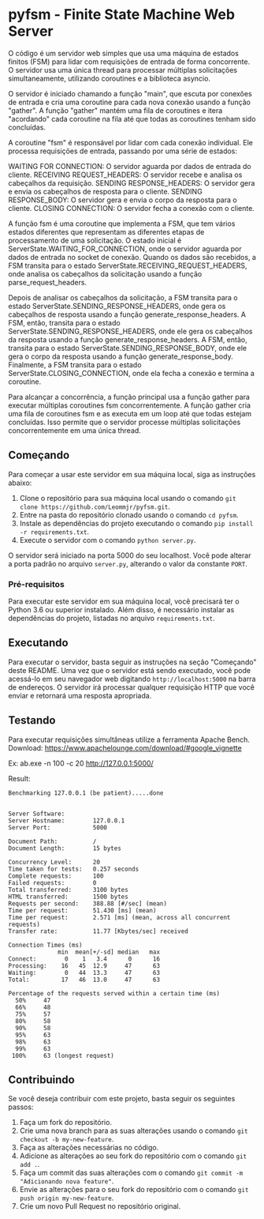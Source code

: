 # pyfsm - Finite State Machine Web Server 

O código é um servidor web simples que usa uma máquina de estados finitos (FSM) para lidar com requisições de entrada de forma concorrente. O servidor usa uma única thread para processar múltiplas solicitações simultaneamente, utilizando coroutines e a biblioteca asyncio.

O servidor é iniciado chamando a função "main", que escuta por conexões de entrada e cria uma coroutine para cada nova conexão usando a função "gather". A função "gather" mantém uma fila de coroutines e itera "acordando" cada coroutine na fila até que todas as coroutines tenham sido concluídas.

A coroutine "fsm" é responsável por lidar com cada conexão individual. Ele processa requisições de entrada, passando por uma série de estados:

WAITING FOR CONNECTION: O servidor aguarda por dados de entrada do cliente.
RECEIVING REQUEST_HEADERS: O servidor recebe e analisa os cabeçalhos da requisição.
SENDING RESPONSE_HEADERS: O servidor gera e envia os cabeçalhos de resposta para o cliente.
SENDING RESPONSE_BODY: O servidor gera e envia o corpo da resposta para o cliente.
CLOSING CONNECTION: O servidor fecha a conexão com o cliente.

A função fsm é uma coroutine que implementa a FSM, que tem vários estados diferentes que representam as diferentes etapas de processamento de uma solicitação. O estado inicial é ServerState.WAITING_FOR_CONNECTION, onde o servidor aguarda por dados de entrada no socket de conexão. Quando os dados são recebidos, a FSM transita para o estado ServerState.RECEIVING_REQUEST_HEADERS, onde analisa os cabeçalhos da solicitação usando a função parse_request_headers.

Depois de analisar os cabeçalhos da solicitação, a FSM transita para o estado ServerState.SENDING_RESPONSE_HEADERS, onde gera os cabeçalhos de resposta usando a função generate_response_headers. A FSM, então, transita para o estado ServerState.SENDING_RESPONSE_HEADERS, onde ele gera os cabeçalhos da resposta usando a função generate_response_headers. A FSM, então, transita para o estado ServerState.SENDING_RESPONSE_BODY, onde ele gera o corpo da resposta usando a função generate_response_body. Finalmente, a FSM transita para o estado ServerState.CLOSING_CONNECTION, onde ela fecha a conexão e termina a coroutine.

Para alcançar a concorrência, a função principal usa a função gather para executar múltiplas coroutines fsm concorrentemente. A função gather cria uma fila de coroutines fsm e as executa em um loop até que todas estejam concluídas. Isso permite que o servidor processe múltiplas solicitações concorrentemente em uma única thread.

## Começando

Para começar a usar este servidor em sua máquina local, siga as instruções abaixo:

1. Clone o repositório para sua máquina local usando o comando `git clone https://github.com/Leommjr/pyfsm.git`.
2. Entre na pasta do repositório clonado usando o comando `cd pyfsm`.
3. Instale as dependências do projeto executando o comando `pip install -r requirements.txt`.
4. Execute o servidor com o comando `python server.py`.

O servidor será iniciado na porta 5000 do seu localhost. Você pode alterar a porta padrão no arquivo `server.py`, alterando o valor da constante `PORT`.

### Pré-requisitos

Para executar este servidor em sua máquina local, você precisará ter o Python 3.6 ou superior instalado. Além disso, é necessário instalar as dependências do projeto, listadas no arquivo `requirements.txt`.

## Executando

Para executar o servidor, basta seguir as instruções na seção "Começando" deste README. Uma vez que o servidor está sendo executado, você pode acessá-lo em seu navegador web digitando `http://localhost:5000` na barra de endereços. O servidor irá processar qualquer requisição HTTP que você enviar e retornará uma resposta apropriada.

## Testando
Para executar requisições simultâneas utilize a ferramenta Apache Bench. Download: https://www.apachelounge.com/download/#google_vignette

Ex: ab.exe -n 100 -c 20 http://127.0.0.1:5000/

Result:
```
Benchmarking 127.0.0.1 (be patient).....done


Server Software:
Server Hostname:        127.0.0.1
Server Port:            5000

Document Path:          /
Document Length:        15 bytes

Concurrency Level:      20
Time taken for tests:   0.257 seconds
Complete requests:      100
Failed requests:        0
Total transferred:      3100 bytes
HTML transferred:       1500 bytes
Requests per second:    388.88 [#/sec] (mean)
Time per request:       51.430 [ms] (mean)
Time per request:       2.571 [ms] (mean, across all concurrent requests)
Transfer rate:          11.77 [Kbytes/sec] received

Connection Times (ms)
              min  mean[+/-sd] median   max
Connect:        0    1   3.4      0      16
Processing:    16   45  12.9     47      63
Waiting:        0   44  13.3     47      63
Total:         17   46  13.0     47      63

Percentage of the requests served within a certain time (ms)
  50%     47
  66%     48
  75%     57
  80%     58
  90%     58
  95%     63
  98%     63
  99%     63
 100%     63 (longest request)

```
## Contribuindo

Se você deseja contribuir com este projeto, basta seguir os seguintes passos:

1. Faça um fork do repositório.
2. Crie uma nova branch para as suas alterações usando o comando `git checkout -b my-new-feature`.
3. Faça as alterações necessárias no código.
4. Adicione as alterações ao seu fork do repositório com o comando `git add .`.
5. Faça um commit das suas alterações com o comando `git commit -m "Adicionando nova feature"`.
6. Envie as alterações para o seu fork do repositório com o comando `git push origin my-new-feature`.
7. Crie um novo Pull Request no repositório original.
